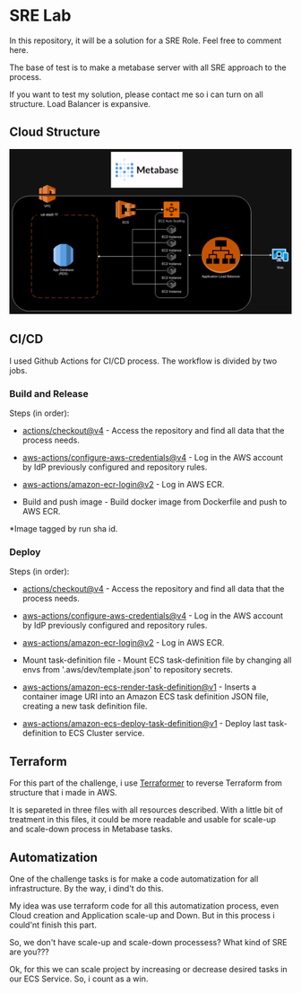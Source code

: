 # SRE Lab
In this repository, it will be a solution for a SRE Role. Feel free to comment here.

The base of test is to make a metabase server with all SRE approach to the process.

If you want to test my solution, please contact me so i can turn on all structure. Load Balancer is expansive.

## Cloud Structure
![Image](https://raw.githubusercontent.com/lucasbussolin/srelab/main/images/diagram.png)

## CI/CD

I used Github Actions for CI/CD process. The workflow is divided by two jobs.

### Build and Release

Steps (in order):
- [actions/checkout@v4](https://github.com/actions/checkout) - Access the repository and find all data that the process needs.

- [aws-actions/configure-aws-credentials@v4](https://github.com/aws-actions/configure-aws-credentials) - Log in the AWS account by IdP previously configured and repository rules.

- [aws-actions/amazon-ecr-login@v2](https://github.com/aws-actions/amazon-ecr-login) - Log in AWS ECR.

- Build and push image - Build docker image from Dockerfile and push to AWS ECR. 

*Image tagged by run sha id.

### Deploy

Steps (in order):
- [actions/checkout@v4](https://github.com/actions/checkout) - Access the repository and find all data that the process needs.

- [aws-actions/configure-aws-credentials@v4](https://github.com/aws-actions/configure-aws-credentials) - Log in the AWS account by IdP previously configured and repository rules.

- [aws-actions/amazon-ecr-login@v2](https://github.com/aws-actions/amazon-ecr-login) - Log in AWS ECR.

- Mount task-definition file - Mount ECS task-definition file by changing all envs from '.aws/dev/template.json' to repository secrets.

- [aws-actions/amazon-ecs-render-task-definition@v1](https://github.com/aws-actions/amazon-ecs-render-task-definition) - Inserts a container image URI into an Amazon ECS task definition JSON file, creating a new task definition file.

- [aws-actions/amazon-ecs-deploy-task-definition@v1](https://github.com/aws-actions/amazon-ecs-deploy-task-definition) - Deploy last task-definition to ECS Cluster service.

## Terraform
For this part of the challenge, i use [Terraformer](https://github.com/GoogleCloudPlatform/terraformer) to reverse Terraform from structure that i made in AWS.

It is separeted in three files with all resources described. With a little bit of treatment in this files, it could be more readable and usable for scale-up and scale-down process in Metabase tasks.

## Automatization
One of the challenge tasks is for make a code automatization for all infrastructure. By the way, i dind't do this.

My idea was use terraform code for all this automatization process, even Cloud creation and Application scale-up and Down. But in this process i could'nt finish this part.

So, we don't have scale-up and scale-down processess? What kind of SRE are you???

Ok, for this we can scale project by increasing or decrease desired tasks in our ECS Service. So, i count as a win.
